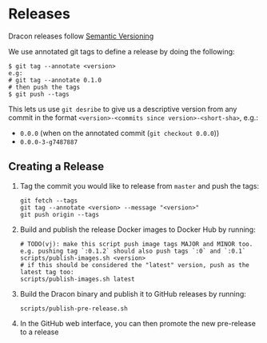 # Releases

Dracon releases follow [Semantic Versioning](https://semver.org/)

We use annotated git tags to define a release by doing the following:

```
$ git tag --annotate <version>
e.g:
# git tag --annotate 0.1.0
# then push the tags
$ git push --tags
```

This lets us use `git desribe` to give us a descriptive version from any commit in the format `<version>-<commits since version>-<short-sha>`, e.g.:

- `0.0.0` (when on the annotated commit (`git checkout 0.0.0`))
- `0.0.0-3-g7487887`

## Creating a Release

1. Tag the commit you would like to release from `master` and push the tags:
   ```
   git fetch --tags
   git tag --annotate <version> --message "<version>"
   git push origin --tags
   ```
2. Build and publish the release Docker images to Docker Hub by running:
   ```
   # TODO(vj): make this script push image tags MAJOR and MINOR too. e.g. pushing tag `:0.1.2` should also push tags `:0` and `:0.1`
   scripts/publish-images.sh <version>
   # if this should be considered the "latest" version, push as the latest tag too:
   scripts/publish-images.sh latest
   ```
3. Build the Dracon binary and publish it to GitHub releases by running:
   ```
   scripts/publish-pre-release.sh
   ```
4. In the GitHub web interface, you can then promote the new pre-release to a release
